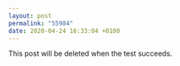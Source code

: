 ```yaml
---
layout: post
permalink: "55984"
date: 2020-04-24 16:33:04 +0100
---
```


This post will be deleted when the test succeeds.
